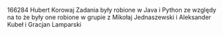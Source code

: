 166284 Hubert Korowaj
Zadania były robione w Java i Python ze względy na to że były one robione w grupie z Mikołaj Jednaszewski i Aleksander Kubeł i Gracjan Lamparski
